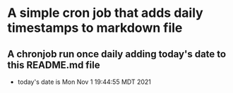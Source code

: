 A simple cron job that adds daily timestamps to markdown file
============================================================
## A chronjob run once daily adding today's date to this README.md file
* today's date is Mon Nov  1 19:44:55 MDT 2021
